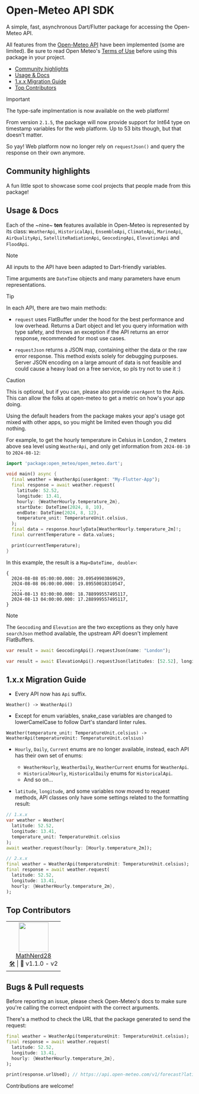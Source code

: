# Open-Meteo API SDK
A simple, fast, asynchronous Dart/Flutter package for accessing the Open-Meteo API.

All features from the [Open-Meteo API](https://open-meteo.com/en/features) have been implemented (some are limited).
Be sure to read Open Meteo's [Terms of Use](https://open-meteo.com/en/terms/) before using this package in your project.

- [Community highlights](#community-highlights)
- [Usage & Docs](#usage--docs)
- [1.x.x Migration Guide](#1xx-migration-guide)
- [Top Contributors](#top-contributors)

> [!IMPORTANT]
> The type-safe implmentation is now available on the web platform!
>
> From version `2.1.5`, the package will now provide support for Int64 type on timestamp variables for the web platform. Up to 53 bits though, but that doesn't matter.
>
> So yay! Web platform now no longer rely on `requestJson()` and query the response on their own anymore.

## Community highlights
A fun little spot to showcase some cool projects that people made from this package!

## Usage & Docs
Each of the ~nine~ **ten** features available in Open-Meteo is represented by its class: `WeatherApi`, `HistoricalApi`, `EnsembleApi`, `ClimateApi`, `MarineApi`, `AirQualityApi`, `SatelliteRadiationApi`, `GeocodingApi`, `ElevationApi` and `FloodApi`.

> [!NOTE]
> All inputs to the API have been adapted to Dart-friendly variables.
>
> Time arguments are `DateTime` objects and many parameters have enum representations.

> [!TIP]
> In each API, there are two main methods:
> 
> - `request` uses FlatBuffer under the hood for the best performance and low overhead. Returns a Dart object and let you query information with type safety, and throws an exception if the API returns an error response, recommended for most use cases.
> 
> - `requestJson` returns a JSON map, containing either the data or the raw error response. This method exists solely for debugging purposes. Server JSON encoding on a large amount of data is not feasible and could cause a heavy load on a free service, so pls try not to use it :)

> [!CAUTION]
> This is optional, but if you can, please also provide `userAgent` to the Apis. This can allow the folks at open-meteo to get a metric on how's your app doing.
>
> Using the default headers from the package makes your app's usage got mixed with other apps, so you might be limited even though you did nothing.

For example, to get the hourly temperature in Celsius in London, 2 meters above sea level using `WeatherApi`, and only get information from `2024-08-10` to `2024-08-12`:

```dart
import 'package:open_meteo/open_meteo.dart';

void main() async {
  final weather = WeatherApi(userAgent: "My-Flutter-App");
  final response = await weather.request(
    latitude: 52.52,
    longitude: 13.41,
    hourly: {WeatherHourly.temperature_2m},
    startDate: DateTime(2024, 8, 10),
    endDate: DateTime(2024, 8, 12),
    temperature_unit: TemperatureUnit.celsius,
  );
  final data = response.hourlyData[WeatherHourly.temperature_2m]!;
  final currentTemperature = data.values;

  print(currentTemperature);
}
```

In this example, the result is a `Map<DateTime, double>`:
```
{
  2024-08-08 05:00:00.000: 20.09549903869629,
  2024-08-08 06:00:00.000: 19.89550018310547,
  ...,
  2024-08-13 03:00:00.000: 18.788999557495117,
  2024-08-13 04:00:00.000: 17.288999557495117,
}
```

> [!NOTE]
> The `Geocoding` and `Elevation` are the two exceptions as they only have `searchJson` method available, the upstream API doesn't implement FlatBuffers.

```dart
var result = await GeocodingApi().requestJson(name: "London");
```
```dart
var result = await ElevationApi().requestJson(latitudes: [52.52], longitudes: [13.41]);
```

## 1.x.x Migration Guide
- Every API now has `Api` suffix.
```
Weather() -> WeatherApi()
```

- Except for enum variables, snake_case variables are changed to lowerCamelCase to follow Dart's standard linter rules.
```
Weather(temperature_unit: TemperatureUnit.celsius) -> WeatherApi(temperatureUnit: TemperatureUnit.celsius)
```

- `Hourly`, `Daily`, `Current` enums are no longer available, instead, each API has their own set of enums:
  - `WeatherHourly`, `WeatherDaily`, `WeatherCurrent` enums for `WeatherApi`.
  - `HistoricalHourly`, `HistoricalDaily` enums for `HistoricalApi`.
  - And so on...

- `latitude`, `longitude`, and some variables now moved to request methods, API classes only have some settings related to the formatting result:
```dart
// 1.x.x
var weather = Weather(
  latitude: 52.52,
  longitude: 13.41,
  temperature_unit: TemperatureUnit.celsius
);
await weather.request(hourly: [Hourly.temperature_2m]);

// 2.x.x
final weather = WeatherApi(temperatureUnit: TemperatureUnit.celsius);
final response = await weather.request(
  latitude: 52.52,
  longitude: 13.41,
  hourly: {WeatherHourly.temperature_2m},
);
```

## Top Contributors
 <table>
  <tr>
    <td align="center">
      <img valign="top" width="80px" src="https://avatars.githubusercontent.com/u/89086035?v=4" />
      <br>
      <a href="https://github.com/MathNerd28">MathNerd28</a>
      <br>
      <a href="https://github.com/neursh/open-meteo-dart/pulls?q=is%3Apr+author%3AMathNerd28">🛠️</a> | 💛 v1.1.0 - v2
    </td>
  </tr>
</table>

## Bugs & Pull requests
Before reporting an issue, please check Open-Meteo's docs to make sure you're calling the correct endpoint with the correct arguments.

There's a method to check the URL that the package generated to send the request:
```dart
final weather = WeatherApi(temperatureUnit: TemperatureUnit.celsius);
final response = await weather.request(
  latitude: 52.52,
  longitude: 13.41,
  hourly: {WeatherHourly.temperature_2m},
);

print(response.urlUsed); // https://api.open-meteo.com/v1/forecast?latitude=52.52&longitude=13.41&hourly=temperature_2m&timeformat=unixtime&timezone=auto&format=flatbuffers
```

Contributions are welcome!
